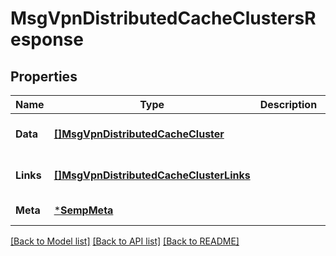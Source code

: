 # MsgVpnDistributedCacheClustersResponse

## Properties
Name | Type | Description | Notes
------------ | ------------- | ------------- | -------------
**Data** | [**[]MsgVpnDistributedCacheCluster**](MsgVpnDistributedCacheCluster.md) |  | [optional] [default to null]
**Links** | [**[]MsgVpnDistributedCacheClusterLinks**](MsgVpnDistributedCacheClusterLinks.md) |  | [optional] [default to null]
**Meta** | [***SempMeta**](SempMeta.md) |  | [default to null]

[[Back to Model list]](../README.md#documentation-for-models) [[Back to API list]](../README.md#documentation-for-api-endpoints) [[Back to README]](../README.md)

